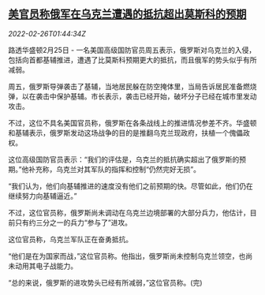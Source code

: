 <!--1645840863000-->
[美官员称俄军在乌克兰遭遇的抵抗超出莫斯科的预期](https://cn.reuters.com/article/us-official-ukraine-defence-0226-idCNKBS2KV02J)
------

<div><i>2022-02-26T01:44:34Z</i></div><p>路透华盛顿2月25日 - 一名美国高级国防官员周五表示，俄罗斯对乌克兰的入侵，包括向首都基辅推进，遭遇了比莫斯科预期更大的抵抗，而且俄军的势头似乎有所减弱。</p><p>周五，俄罗斯导弹袭击了基辅，当地居民躲在防空掩体里，当局告诉居民准备燃烧弹，以在袭击中保护基辅。市长表示，袭击已经开始，破坏分子已经在城市里发动攻击。</p><p>不过，这位不具名美国官员称，俄罗斯在各条战线上的推进情况参差不齐。华盛顿和基辅表示，俄罗斯发动这场战争的目的是推翻乌克兰现政府，扶植一个傀儡政权。</p><p>这位高级国防官员表示：“我们的评估是，乌克兰的抵抗确实超出了俄罗斯的预期。”他补充称，乌克兰对其军队的指挥和控制“仍然完好无损”。</p><p>“我们认为，他们向基辅推进的速度没有他们之前预期的快。尽管如此，他们仍在继续努力向基辅逼近。”</p><p>不过，这位官员称，俄罗斯尚未调动在乌克兰边境部署的大部分兵力，他估计，目前只有约三分之一的兵力“参与了”进攻。</p><p>这位官员称，乌克兰军队正在奋勇抵抗。</p><p>“他们是在为国家而战，”这位官员称。他指出，俄罗斯尚未控制乌克兰领空，也尚未动用其电子战能力。</p><p>“总的来说，俄罗斯的进攻势头已经有所减弱，”这位官员称。(完)</p>
